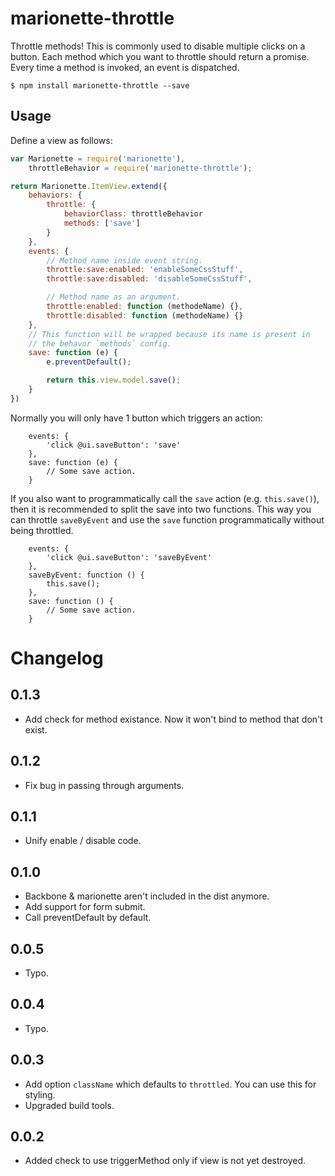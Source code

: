 # marionette-throttle

Throttle methods! This is commonly used to disable multiple clicks on a button.
Each method which you want to throttle should return a promise. Every time a
method is invoked, an event is dispatched.

```
$ npm install marionette-throttle --save
```

## Usage

Define a view as follows:
```js
var Marionette = require('marionette'),
    throttleBehavior = require('marionette-throttle');

return Marionette.ItemView.extend({
    behaviors: {
        throttle: {
            behaviorClass: throttleBehavior
            methods: ['save']
        }
    },
    events: {
        // Method name inside event string.
        throttle:save:enabled: 'enableSomeCssStuff',
        throttle:save:disabled: 'disableSomeCssStuff',

        // Method name as an argument.
        throttle:enabled: function (methodeName) {},
        throttle:disabled: function (methodeName) {}
    },
    // This function will be wrapped because its name is present in
    // the behavor `methods` config.
    save: function (e) {
        e.preventDefault();

        return this.view.model.save();
    }
})

```

Normally you will only have 1 button which triggers an action:

```
    events: {
        'click @ui.saveButton': 'save'
    },
    save: function (e) {
        // Some save action.
    }
```

If you also want to programmatically call the `save` action (e.g. `this.save()`), then it is recommended to split the save into two functions. This way you can throttle `saveByEvent` and use the `save` function programmatically without being throttled.

```
    events: {
        'click @ui.saveButton': 'saveByEvent'
    },
    saveByEvent: function () {
        this.save();
    },
    save: function () {
        // Some save action.
    }
```


# Changelog

## 0.1.3
- Add check for method existance. Now it won't bind to method that don't exist.

## 0.1.2
- Fix bug in passing through arguments.

## 0.1.1
- Unify enable / disable code.

## 0.1.0
- Backbone & marionette aren't included in the dist anymore.
- Add support for form submit.
- Call preventDefault by default.

## 0.0.5
- Typo.

## 0.0.4
- Typo.

## 0.0.3
- Add option `className` which defaults to  `throttled`. You can use this for styling.
- Upgraded build tools.

## 0.0.2
- Added check to use triggerMethod only if view is not yet destroyed.
